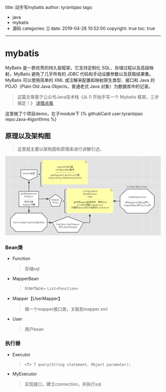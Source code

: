 title: 动手写mybatis
author: tyrantqiao
tags:
- java
- mybatis
- 源码
categories: []
date: 2019-04-28 10:52:00
copyright: true
toc: true
---

# mybatis

MyBatis 是一款优秀的持久层框架，它支持定制化 SQL、存储过程以及高级映射。MyBatis 避免了几乎所有的 JDBC 代码和手动设置参数以及获取结果集。MyBatis 可以使用简单的 XML 或注解来配置和映射原生类型、接口和 Java 的 POJO（Plain Old Java Objects，普通老式 Java 对象）为数据库中的记录。

> 这篇文章基于公众号Java技术栈《从 0 开始手写一个 Mybatis 框架，三步搞定！》 [详情点我](https://mp.weixin.qq.com/s/EzkQHVmW2deBXlmj9jIOAg)

这里做了个项目demo，在子module下
{% githubCard user:tyrantqiao repo:Java-Algorithms %}

## 原理以及架构图

> 这里就主要以架构图和原理来进行讲解引述。

![架构图](动手写mybatis/mybatis架构图.jpg)

### Bean类

- Function
    > 存储sql
- MapperBean
    > Interface+ `List<Function>`
- Mapper【UserMapper】
    > 做一个mapper接口类，关联到mapper.xml
- User
    > 用户bean

### 执行器

- Executor
    > ```<T> T query(String statement, Object parameter);```
- MyExecutor
    > 实现接口，建立connection，并执行sql
